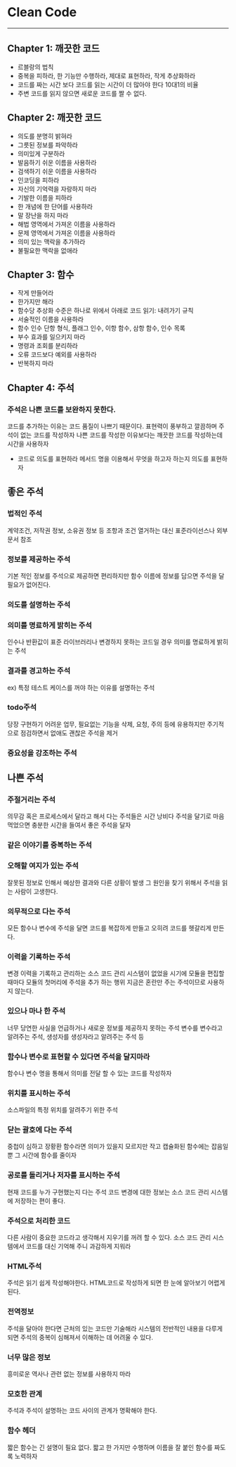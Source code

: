 
# Clean Code
---
## Chapter 1: 깨끗한 코드
- 르블랑의 법칙
- 중복을 피하라, 한 기능만 수행하라, 제대로 표현하라, 작게 추상화하라 
- 코드를 짜는 시간 보다 코드를 읽는 시간이 더 많아야 한다 10대1의 비율
- 주변 코드를 읽지 않으면 새로운 코드를 짤 수 없다.

## Chapter 2: 깨끗한 코드
- 의도를 분명히 밝혀라
- 그릇된 정보를 파악하라
- 의미있게 구분하라
- 발음하기 쉬운 이름을 사용하라
- 검색하기 쉬운 이름을 사용하라
- 인코딩을 피하라
- 자신의 기억력을 자랑하지 마라
- 기발한 이름을 피하라
- 한 개념에 한 단어를 사용하라
- 말 장난을 하지 마라
- 해법 영역에서 가져온 이름을 사용하라
- 문제 영역에서 가져온 이름을 사용하라
- 의미 있는 맥락을 추가하라
- 불필요한 맥락을 없애라

## Chapter 3: 함수
- 작게 만들어라
- 한가지만 해라
- 함수당 추상화 수준은 하나로
위에서 아래로 코드 읽기: 내려가기 규칙
- 서술적인 이름을 사용하라
- 함수 인수
단항 형식, 플래그 인수, 이항 함수, 삼항 함수, 인수 목록
- 부수 효과를 일으키지 마라
- 명령과 조회를 분리하라
- 오류 코드보다 예외를 사용하라
- 반복하지 마라


## Chapter 4: 주석

### 주석은 나쁜 코드를 보완하지 못한다.
코드를 추가하는 이유는 코드 품질이 나쁘기 때문이다. 
표현력이 풍부하고 깔끔하며 주석이 없는 코드를 작성하자 
나쁜 코드를 작성한 이유보다는 깨끗한 코드를 작성하는데 시간을 사용하자

- 코드로 의도를 표현하라
메서드 명을 이용해서 무엇을 하고자 하는지 의도를 표현하자

## 좋은 주석
### 법적인 주석
계약조건, 저작권 정보, 소유권 정보 등 조항과 조건 열거하는 대신 표준라이선스나 외부문서 참조

### 정보를 제공하는 주석
기본 적인 정보를 주석으로 제공하면 편리하지만 함수 이름에 정보를 담으면 주석을 달 필요가 없어진다.

### 의도를 설명하는 주석

### 의미를 명료하게 밝히는 주석
인수나 반환값이 표준 라이브러리나 변경하지 못하는 코드일 경우 의미를 명료하게 밝히는 주석

### 결과를 경고하는 주석
ex) 특정 테스트 케이스를 꺼야 하는 이유를 설명하는 주석

### todo주석
당장 구현하기 어려운 업무, 필요없는 기능을 삭제, 요청, 주의 등에 유용하지만 주기적으로 점검하면서 없애도 괜찮은 주석을 제거

### 중요성을 강조하는 주석

## 나쁜 주석

### 주절거리는 주석
의무감 혹은 프로세스에서 달라고 해서 다는 주석들은 시간 낭비다 주석을 달기로 마음 먹었으면 충분한 시간을 들여서 좋은 주석을 달자

### 같은 이야기를 중복하는 주석

### 오해할 여지가 있는 주석
잘못된 정보로 인해서 예상한 결과와 다른 상황이 발생 그 원인을 찾기 위해서 주석을 읽는 사람이 고생한다.

### 의무적으로 다는 주석
모든 함수나 변수에 주석을 달면 코드를 복잡하게 만들고 오히려 코드를 헷갈리게 만든다.

### 이력을 기록하는 주석
변경 이력을 기록하고 관리하는 소스 코드 관리 시스템이 없었을 시기에 모듈을 편집할 때마다 모듈의 첫머리에 주석을 추가 하는 행위 지금은 혼란만 주는 주석이므로 사용하지 않는다.

### 있으나 마나 한 주석
너무 당연한 사실을 언급하거나 새로운 정보를 제공하지 못하는 주석
변수를 변수라고 알려주는 주석, 생성자를 생성자라고 알려주는 주석 등 

### 함수나 변수로 표현할 수 있다면 주석을 달지마라
함수나 변수 명을 통해서 의미를 전달 할 수 있는 코드를 작성하자

### 위치를 표시하는 주석
소스파일의 특정 위치를 알려주기 위한 주석

### 닫는 괄호에 다는 주석
중첩이 심하고 장황환 함수라면 의미가 있을지 모르지만 작고 캡슐화된 함수에는 잡음일 뿐 그 시간에 함수를 줄이자

### 공로를 돌리거나 저자를 표시하는 주석
현재 코드를 누가 구현했는지 다는 주석
코드 변경에 대한 정보는 소스 코드 관리 시스템에 저장하는 편이 좋다.

### 주석으로 처리한 코드
다른 사람이 중요한 코드라고 생각해서 지우기를 꺼려 할 수 있다. 
소스 코드 관리 시스템에서 코드를 대신 기억해 주니 과감하게 지워라

### HTML주석
주석은 읽기 쉽게 작성해야한다. HTML코드로 작성하게 되면 한 눈에 알아보기 어렵게 된다.

### 전역정보
주석을 달아야 한다면 근처의 있는 코드만 기술해라
시스템의 전반적인 내용을 다루게 되면 주석의 중복이 심해져서 이해하는 데 어려울 수 있다.

### 너무 많은 정보
흥미로운 역사나 관련 없는 정보를 사용하지 마라

### 모호한 관계
주석과 주석이 설명하는 코드 사이의 관계가 명확해야 한다.

### 함수 헤더
짧은 함수는 긴 설명이 필요 없다.
짧고 한 가지만 수행하며 이름을 잘 붙인 함수를 짜도록 노력하자




















